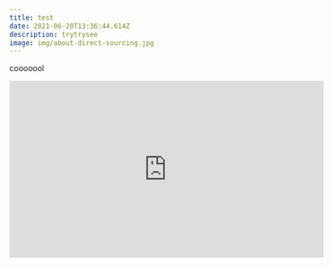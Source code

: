 ```yaml
---
title: test
date: 2021-06-20T13:36:44.614Z
description: trytrysee
image: img/about-direct-sourcing.jpg
---
```

cooooool

<iframe width="560" height="315" src="https://www.youtube.com/embed/nBtDsQ4fhXY" title="YouTube video player" frameborder="0" allow="accelerometer; autoplay; clipboard-write; encrypted-media; gyroscope; picture-in-picture" allowfullscreen></iframe>